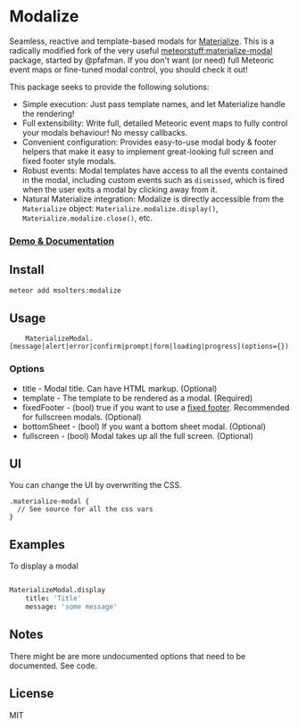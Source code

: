Modalize
========================

Seamless, reactive and template-based modals for [Materialize](http://materializecss.com).  This is a radically modified fork of the very useful [meteorstuff:materialize-modal](https://github.com/MeteorStuff/meteor-materialize-modal) package, started by @pfafman.  If you don't want (or need) full Meteoric event maps or fine-tuned modal control, you should check it out!

This package seeks to provide the following solutions:

*  Simple execution: Just pass template names, and let Materialize handle the rendering!
*  Full extensibility:  Write full, detailed Meteoric event maps to fully control your modals behaviour!  No messy callbacks.
*  Convenient configuration:  Provides easy-to-use modal body & footer helpers that make it easy to implement great-looking full screen and fixed footer style modals.
*  Robust events:  Modal templates have access to all the events contained in the modal, including custom events such as `dismissed`, which is fired when the user exits a modal by clicking away from it.
*  Natural Materialize integration:  Modalize is directly accessible from the `Materialize` object: `Materialize.modalize.display()`, `Materialize.modalize.close()`, etc.

### [Demo & Documentation](http://modalize.meteor.com)

## Install

```bash
meteor add msolters:modalize
```

## Usage

```
	MaterializeModal.[message|alert|error|confirm|prompt|form|loading|progress](options={})
```

### Options

* title - Modal title. Can have HTML markup.  (Optional)
* template - The template to be rendered as a modal.  (Required)
* fixedFooter - (bool) true if you want to use a [fixed footer](http://materializecss.com/modals.html#fixed-footer).  Recommended for fullscreen modals.  (Optional)
* bottomSheet - (bool) If you want a bottom sheet modal.  (Optional)
* fullscreen - (bool) Modal takes up all the full screen.  (Optional)

## UI
You can change the UI by overwriting the CSS.

```
.materialize-modal {
  // See source for all the css vars
}
```

## Examples


To display a modal

```coffeescript

MaterializeModal.display
    title: 'Title'
    message: 'some message'        
```


## Notes

There might be are more undocumented options that need to be documented.  See code.

## License
MIT
